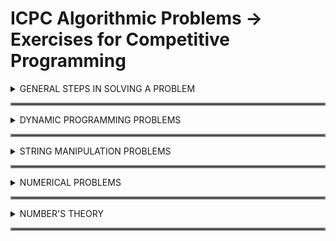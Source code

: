 # ICPC Algorithmic Problems -> Exercises for Competitive Programming

<details>
  <summary> GENERAL STEPS IN SOLVING A PROBLEM</summary>
  <hr style="border:2px solid gray">
  <ol>
    <details>
    <summary>First. UNDERSTANDING THE PROBLEM</summary>
          <ol>
               <li>What is the required result? What are the data? What is the starting point, or the initial conditions? What are the rules? (What are the allowed operations?)</li>
               <li> Is it possible to get the result from the data (with or without following the rules)? Do the problem by hand. What steps did you take? Can you write them down? </li>
               <li> Is the problem divided into major parts? What are they? How do they fit together (what memory cells do they share)? </li>
               <li> Have you assumed conditions about the problem that are not specified? What are they? Do they restrict the generality of the problem? Does this make a difference? </li>
          </ol>
     </details>
     <details>
     <summary>Second. DEVISING A PLAN</summary>
          <ol>
               <li>Have you seen it before, or the same problem in a slightly different form?</li>
               <li>Do you know a related or previously solved problem that could be useful?</li>
               <li>Look at the result. Try to think of a familiar problem that has a similar result. </li>
               <li>Here is a problem related to yours and solved before. Could you use it? Could you use part of it? Could you use its method? Can you modify it so you can use it?</li>
               <li>Look at the data. Repetitions in data hint at loops in the solution. What are the patterns?</li>
               <li>If you cannot solve the proposed problem, try to solve first some related problem. Can you imagine a more accessible related problem? A more general problem? A more special problem? An analogous problem? Can you solve part of the problem? Keep only part of the result and drop the rest: How much can you solve of the modified problem? Can you think of a new rule that would help to solve the problem? Can you restate the operation of the new rule in terms of rules you already have?</li>
          </ol>
     </details>
     <details>
     <summary>Third. CARRYING OUT THE PLAN</summary>
          <ol>
               <li>Check each step. Can you see clearly that each step is correct? Have you considered special cases?</li>
               <li>Can you check the result? Is the "answer" correct? Can you arrive at the right result, given a reasonable set of data? Given an unreasonable set of data?</li>
               <li>Make certain you solution works for "boundary" conditions. Does it work if the data list is empty? Too long? Can you acquire data that results in division by zero (or other nonsense)?</li>
          </ol>
     </details>
     <details>
     <summary>Fourth. LOOKING BACK</summary>
          <ol>
               <li>Do you compute an intermediate result that ins't used later? Can you eliminate it to simplify the solution?</li>
               <li>Can you derive the result differently? Can you make your solution simpler or more general?</li>
               <li>Can you use the solution, or method, for another problem?</li>
          </ol>
     </details>
  </ol>
</details>

<hr style="border:2px solid gray">
<details>
<summary>DYNAMIC PROGRAMMING PROBLEMS</summary>
<hr style="border:2px solid gray">

- Best Sum Memoized [bestSum-memoization.js](./DynamicProgramming/NumericProblems/bestSum/bestSum-memoization.js)
- Can Sum Memoized [canSum-memoization.js](./DynamicProgramming/NumericProblems/canSum/canSum-memoization.js)
- Fibonacci Memoized [fib-memoization.js](./DynamicProgramming/NumericProblems/Fibonacci/fib-memoization.js)
- Grid Traveler Memoized [grid-traveler-memoization.js](./DynamicProgramming/NumericProblems/gridTraveler/grid-traveler-memoization.js)
- How Sum Memoized [howSum-memoization.js](./DynamicProgramming/NumericProblems/howSum/howSum-memoization.js)
</details>

<hr style="border:2px solid gray">
<details>
<summary>STRING MANIPULATION PROBLEMS</summary>

<hr style="border:2px solid gray">

- All Construct [.js](./DynamicProgramming/StringProblems/allConstruct/allConstruct.js)
- Can Construct Memoized [canConstructMemoized.js](./DynamicProgramming/StringProblems/canConstruct/canConstructMemoized.js)
- Count Construct Memoized [countConstruct-memoized.js](./DynamicProgramming/StringProblems/countConstruct/countConstruct-memoized.js)
</details>

<hr style="border:2px solid gray">
<details>
<summary>NUMERICAL PROBLEMS</summary>

<hr style="border:2px solid gray">

- GCD Arrays [gcdArrays.py](./ICPCExercises/GCDArrays/gcdArrays.py)
- Madoka and Math Dad [MadokaMathDad.py](./ICPCExercises/MadokaMathDad/MadokaMathDad.py)
- Gifts Fixing [GiftsFixing.py](./ICPCExercises/GiftsFixing/GiftsFixing.py)
- Gregory And Cryptography [GregoryAndCryptography.py](./ICPCExercises/GregorAndCryptography/GregoryAndCryptography.py)
- Jewels And Stones (1) [JewelsAndStones.cpp](./ICPCExercises/JewelsAndStones/JewelsAndStones.cpp)
- Jewels And Stones (2) [JewelsAndStones.py](./ICPCExercises/JewelsAndStones/JewelsAndStones.py)
- Magical Sticks [MagicalSticks.py](./ICPCExercises/MagicalSticks/MagicalSticks.py)
- Majority Element [MajorityElement.py](./ICPCExercises/MajorityElement/MajorityElement.py)
- Max Sell Stock [MaxSellStock.py](./ICPCExercises/MaxSellStock/MaxSellStock.py)
- Minimal Square [MinimalSquare.py](./ICPCExercises/MinimalSquare/MinimalSquare.py)
</details>

<hr style="border:2px solid gray">
<details>
<summary>NUMBER'S THEORY</summary>

<hr style="border:2px solid gray">

- Divide and Conquer [DivideAndConquer.py](./ICPCExercises/DivideAndConquer/DivideAndConquer.py)
- Marin and Anti-coprime Permutation [MarinAnti-coprimePermutation.py](./ICPCExercises/MarinAnti-coprimePermutation/MarinAnti-coprimePermutation.py)
</details>

<hr style="border:2px solid gray">
